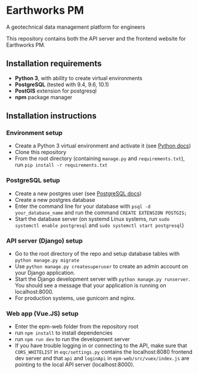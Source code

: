 # Earthworks PM
A geotechnical data management platform for engineers

This repository contains both the API server and the frontend website for Earthworks PM.

## Installation requirements
* **Python 3**, with ability to create virtual environments
* **PostgreSQL** (tested with 9.4, 9.6, 10.1)
* **PostGIS** extension for postgresql
* **npm** package manager

## Installation instructions
### Environment setup
* Create a Python 3 virtual environment and activate it (see [Python docs](https://docs.python.org/3/library/venv.html))
* Clone this repository
* From the root directory (containing ```manage.py``` and ```requirements.txt```), run ```pip install -r requirements.txt``` 
### PostgreSQL setup
* Create a new postgres user (see [PostgreSQL docs](https://www.postgresql.org/docs/9.1/static/sql-createrole.html)) 
* Create a new postgres database
* Enter the command line for your database with ```psql -d your_database_name``` and run the command ```CREATE EXTENSION POSTGIS;```
* Start the database server (on systemd Linux systems, run ```sudo systemctl enable postgresql``` and ```sudo systemctl start postgresql```)
### API server (Django) setup
* Go to the root directory of the repo and setup database tables with ```python manage.py migrate```
* Use ```python manage.py createsuperuser``` to create an admin account on your Django application.
* Start the Django development server with ```python manage.py runserver```. You should see a message that your application is running on localhost:8000.
* For production systems, use gunicorn and nginx.
### Web app (Vue.JS) setup
* Enter the epm-web folder from the repository root
* run ```npm install``` to install dependencies
* run ```npm run dev``` to run the development server
* If you have trouble logging in or connecting to the API, make sure that ```CORS_WHITELIST``` in ```eqc/settings.py``` contains the localhost:8080 frontend dev server and that ```api``` and ```loginApi``` in ```epm-web/src/vuex/index.js``` are pointing to the local API server (localhost:8000).
